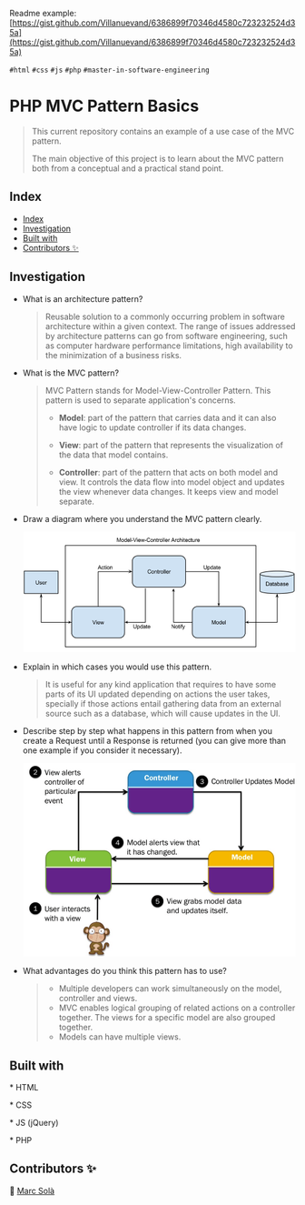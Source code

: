 Readme example: [https://gist.github.com/Villanuevand/6386899f70346d4580c723232524d35a](https://gist.github.com/Villanuevand/6386899f70346d4580c723232524d35a)

`#html` `#css` `#js` `#php` `#master-in-software-engineering`

# PHP MVC Pattern Basics <!-- omit in toc -->

> This current repository contains an example of a use case of the MVC pattern.
>
> The main objective of this project is to learn about the MVC pattern both from a conceptual and a practical stand point.

## Index

- [Index](#index)
- [Investigation](#investigation)
- [Built with](#built-with)
- [Contributors ✨](#contributors-)

## Investigation

- What is an architecture pattern?
  > Reusable solution to a commonly occurring problem in software architecture within a given context. The range of issues addressed by architecture patterns can go from software engineering, such as computer hardware performance limitations, high availability to the minimization of a business risks.
- What is the MVC pattern?
  > MVC Pattern stands for Model-View-Controller Pattern. This pattern is used to separate application's concerns.
  >
  > - **Model**: part of the pattern that carries data and it can also have logic to update controller if its data changes.
  >
  > - **View**: part of the pattern that represents the visualization of the data that model contains.
  >
  > - **Controller**: part of the pattern that acts on both model and view. It controls the data flow into model object and updates the view whenever data changes. It keeps view and model separate.
- Draw a diagram where you understand the MVC pattern clearly.

  ![alt text](assets/img/MVC_Diagram.png)

- Explain in which cases you would use this pattern.
  > It is useful for any kind application that requires to have some parts of its UI updated depending on actions the user takes, specially if those actions entail gathering data from an external source such as a database, which will cause updates in the UI.
- Describe step by step what happens in this pattern from when you create a Request until a Response is returned (you can give more than one example if you consider it necessary).

  ![alt text](assets/img/MVC_Request_Response_Flow.png)

- What advantages do you think this pattern has to use?
  > - Multiple developers can work simultaneously on the model, controller and views.
  > - MVC enables logical grouping of related actions on a controller together. The views for a specific model are also grouped together.
  > - Models can have multiple views.

## Built with

\* HTML

\* CSS

\* JS (jQuery)

\* PHP

## Contributors ✨

👤 [Marc Solà](https://github.com/MarcSola)
